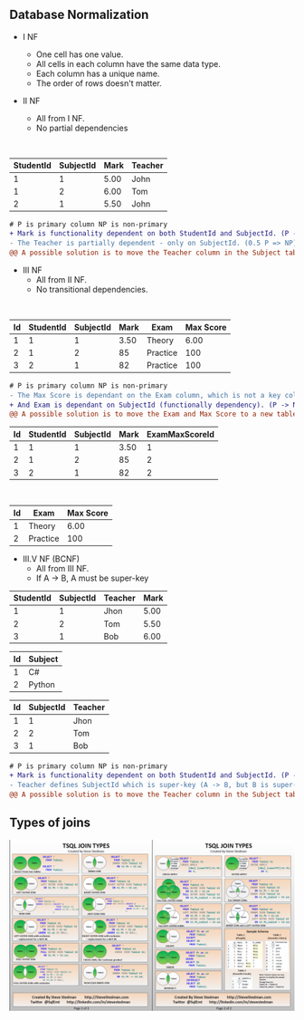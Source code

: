 ## Database Normalization

  - I NF
    - One cell has one value.
    - All cells in each column have the same data type.
    - Each column has a unique name.
    - The order of rows doesn't matter.
    
- II NF
    - All from I NF.
    - No partial dependencies
  
<br />

| StudentId | SubjectId | Mark | Teacher |
|-----------|-----------|------|---------|
|     1     |     1     | 5.00 |  John   |  
|     1     |     2     | 6.00 |  Tom    |  
|     2     |     1     | 5.50 |  John   |  
     
```diff 
# P is primary column NP is non-primary
+ Mark is functionality dependent on both StudentId and SubjectId. (P -> NP)
- The Teacher is partially dependent - only on SubjectId. (0.5 P => NP)
@@ A possible solution is to move the Teacher column in the Subject table. @@
```

- III NF
    - All from II NF.
    - No transitional dependencies.

<br />    

| Id | StudentId | SubjectId | Mark |   Exam   | Max Score |
|----|-----------|-----------|------|----------|-----------|
| 1  |     1     |     1     | 3.50 |  Theory  |   6.00    |
| 2  |     1     |     2     |  85  | Practice |    100    |
| 3  |     2     |     1     |  82  | Practice |    100    |


```diff 
# P is primary column NP is non-primary
- The Max Score is dependant on the Exam column, which is not a key column (transitional dependency). (A -> B, B -> C => A -> C) (NP -> NP)
+ And Exam is dependant on SubjectId (functionally dependency). (P -> NP)
@@ A possible solution is to move the Exam and Max Score to a new table and add a column with a foreign key pointing to the new table. @@
```

| Id | StudentId | SubjectId | Mark | ExamMaxScoreId |
|----|-----------|-----------|------|----------------|
| 1  |     1     |     1     | 3.50 |       1        |
| 2  |     1     |     2     |  85  |       2        |
| 3  |     2     |     1     |  82  |       2        |

<br />

| Id |   Exam   | Max Score |
|----|----------|-----------|
| 1  |  Theory  |   6.00    |
| 2  | Practice |    100    |

- III.V NF (BCNF)
    - All from III NF.
    - If A -> B, A must be super-key
    
    
| StudentId | SubjectId |  Teacher  |  Mark  |
|-----------|-----------|-----------|--------|
|     1     |     1     |   Jhon    |  5.00  |
|     2     |     2     |    Tom    |  5.50  |
|     3     |     1     |    Bob    |  6.00  |

| Id | Subject |
|----|---------|
| 1  |   C#    |
| 2  | Python  |


| Id | SubjectId |  Teacher |
|----|-----------|----------|
| 1  |     1     |   Jhon   |
| 2  |     2     |   Tom    |
| 3  |     1     |   Bob    |

```diff 
# P is primary column NP is non-primary
+ Mark is functionality dependent on both StudentId and SubjectId. (P -> NP)
- Teacher defines SubjectId which is super-key (A -> B, but B is super-key) (NP -> P)
@@ A possible solution is to move the Teacher column in the Subject table. @@
```


## Types of joins

![Types of Joins](T-SQL%20Joins.png "Types of Joins")
